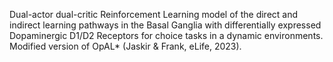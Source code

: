 Dual-actor dual-critic Reinforcement Learning model of the direct and indirect learning pathways in the Basal Ganglia with differentially expressed Dopaminergic D1/D2 Receptors
for choice tasks in a dynamic environments. Modified version of OpAL* (Jaskir & Frank, eLife, 2023).
